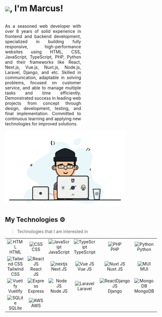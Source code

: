 <h1>
<img src="https://media.giphy.com/media/hvRJCLFzcasrR4ia7z/giphy.gif" width="22px">, I'm Marcus!
</h1>

<span style="display: inline-block; width: 50%;">
  <p align="justify">
  As a seasoned web developer with over 8 years of solid experience in frontend and backend development, specialized in building fully responsive, high-performance websites using HTML, CSS, JavaScript, TypeScript, PHP, Python and their frameworks like React, Next.js, Vue.js, Nuxt.js, Node.js, Laravel, Django, and etc. Skilled in communication, adaptable in solving problems, focused on customer service, and able to manage multiple tasks and time efficiently. Demonstrated success in leading web projects from concept through design, development, testing, and final implementation. Committed to continuous learning and applying new technologies for improved solutions.
  </p>
</span>
<img style="display: inline-block; height: 250px; width: 400px;" alt="Mehedi Islam Ripon" src="https://raw.githubusercontent.com/MehedilslamRipon/MehedilslamRipon/main/img/MehediIslamRipon.gif" />

## My Technologies ⚙️

> Technologies that I am interested in

<table>
  <tr>
    <td align="center" width="96">
      <img src="https://skillicons.dev/icons?i=html" alt="HTML" width="55" height="55" />
      <br>HTML
    </td>
    <td align="center" width="96">
      <img src="https://skillicons.dev/icons?i=css" alt="CSS" width="55" height="55" />
      <br>CSS
    </td>
     <td align="center" width="96">
      <img src="https://skillicons.dev/icons?i=javascript" alt="JavaScript" width="55" height="55" />
      <br>JavaScript
    </td>
    <td align="center" width="96">
      <img src="https://skillicons.dev/icons?i=typescript" alt="TypeScript" width="55" height="55" />
      <br>TypeScript
    </td>
    <td align="center"  width="96">
        <img src="https://skillicons.dev/icons?i=php" alt="PHP" width="55" height="55" />
      <br>PHP
    </td>
    <td align="center" width="96">
      <img src="https://skillicons.dev/icons?i=python" width="55" height="55" alt="Python" />
      <br>Python
    </td>
    <td align="center" width="96">
      <img src="https://skillicons.dev/icons?i=bootstrap" width="55" height="55" alt="Bootstrap" />
      <br>Bootstrap
    </td>
    <td align="center"  width="96">
        <img src="https://skillicons.dev/icons?i=jquery" width="55" height="55" alt="Jquery" />
      <br>jQuery
    </td>
  </tr>
  <tr>
    <td align="center" width="96">
      <img src="https://skillicons.dev/icons?i=tailwind" width="55" height="55" alt="Tailwind CSS" />
      <br>Tailwind CSS
    </td>
    <td align="center" width="96">
        <img src="https://skillicons.dev/icons?i=react" width="55" height="55" alt="ReactJS"/>
      <br>React JS
    </td>
    <td align="center" width="96">
     <img src="https://skillicons.dev/icons?i=next" width="55" height="55" alt="nextjs" />
      <br>Next JS
    </td>
    <td align="center" width="96">
        <img src="https://skillicons.dev/icons?i=vue" width="55" height="55" alt="Vue JS"/>
      <br>Vue JS
    </td>
    <td align="center" width="96">
        <img src="https://skillicons.dev/icons?i=nuxt" width="55" height="55" alt="Nuxt JS"/>
      <br>Nuxt JS
    </td>
    <td align="center" width="96">
        <img src="https://skillicons.dev/icons?i=mui" width="55" height="55" alt="MUI"/>
      <br>MUI
    </td>
    <td align="center" width="96">
        <img src="https://skillicons.dev/icons?i=supabase" width="55" height="55" alt="Chakra UI"/>
      <br>Chakra UI
    </td>
    <td align="center" width="96">
        <img src="https://skillicons.dev/icons?i=apollo" width="55" height="55" alt="Ant Design"/>
      <br>Antd
    </td>
  </tr>
  <tr>
    <td align="center" width="96">
        <img src="https://skillicons.dev/icons?i=vuetify" width="55" height="55" alt="Vuetify"/>
      <br>Vuetify
    </td>
    <td align="center" width="96">
        <img src="https://skillicons.dev/icons?i=express" width="55" height="55" alt="Express"/>
      <br>Express
    </td>
    <td align="center" width="96">
        <img src="https://skillicons.dev/icons?i=nodejs" width="55" height="55" alt="Node JS"/>
      <br>Node JS
    </td>
    <td align="center" width="96">
        <img src="https://skillicons.dev/icons?i=laravel" width="55" height="55" alt="Laravel"/>
      <br>Laravel
    </td>
    <td align="center" width="96">
        <img src="https://skillicons.dev/icons?i=django" width="55" height="55" alt="ReactDjangoJS"/>
      <br>Django
    </td>
    <td align="center" width="96">
        <img src="https://skillicons.dev/icons?i=mongodb" width="55" height="55" alt="MongoDB"/>
      <br>MongoDB
    </td>
    <td align="center" width="96">
        <img src="https://skillicons.dev/icons?i=mysql" width="55" height="55" alt="MySQL"/>
      <br>MySQL
    </td>
    <td align="center" width="96">
        <img src="https://skillicons.dev/icons?i=postgresql" width="55" height="55" alt="PostgreSQL"/>
      <br>PostgreSQL
    </td>
  </tr>
  <tr>
    <td align="center" width="96">
        <img src="https://skillicons.dev/icons?i=sqlite" width="55" height="55" alt="SQLite"/>
      <br>SQLite
    </td>
    <td align="center" width="96">
        <img src="https://skillicons.dev/icons?i=aws" width="55" height="55" alt="AWS"/>
      <br>AWS
    </td></tr>
</table>
